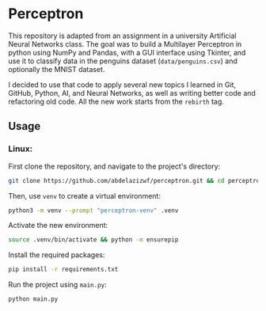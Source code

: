 # Perceptron
This repository is adapted from an assignment in a university Artificial Neural Networks class. The goal was to build a Multilayer Perceptron in python using NumPy and Pandas, with a GUI interface using Tkinter, and use it to classify data in the penguins dataset (`data/penguins.csv`) and optionally the MNIST dataset.

I decided to use that code to apply several new topics I learned in Git, GitHub, Python, AI, and Neural Networks, as well as writing better code and refactoring old code. All the new work starts from the `rebirth` tag.

## Usage

### Linux:

First clone the repository, and navigate to the project's directory:
```bash
git clone https://github.com/abdelazizwf/perceptron.git && cd perceptron
```
Then, use `venv` to create a virtual environment:
```bash
python3 -m venv --prompt "perceptron-venv" .venv
```
Activate the new environment:
```bash
source .venv/bin/activate && python -m ensurepip
```
Install the required packages:
```bash
pip install -r requirements.txt
```
Run the project using `main.py`:
```bash
python main.py
```

